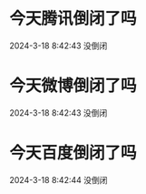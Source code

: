 # 今天腾讯倒闭了吗

2024-3-18 8:42:43 没倒闭

# 今天微博倒闭了吗

2024-3-18 8:42:43 没倒闭

# 今天百度倒闭了吗

2024-3-18 8:42:44 没倒闭


